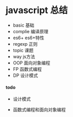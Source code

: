 # javascript 总结

- basic 基础
- complie 编译原理
- es6+ es6+特性
- regexp 正则
- topic 课题
- way js方法
- OOP 面向对象编程
- FP 函数式编程
- DP 设计模式

#### todo

- 设计模式

- 函数式编程和面向对象编程